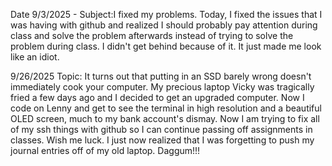 Date 9/3/2025 - Subject:I fixed my problems. Today, I fixed the issues that I was having with github and realized I should probably pay attention 
during class and solve the problem afterwards instead of trying to solve the problem during class. I didn't get behind because of it. It just made 
me look like an idiot.


9/26/2025 Topic: It turns out that putting in an SSD barely wrong doesn't immediately cook your computer.
My precious laptop Vicky was tragically fried a few days ago and I decided to get an upgraded computer.
Now I code on Lenny and get to see the terminal in high resolution and a beautiful OLED screen, much to
my bank account's dismay. Now I am trying to fix all of my ssh things with github so I can continue passing
off assignments in classes. Wish me luck. I just now realized that I was forgetting to push my journal entries
off of my old laptop. Daggum!!!
